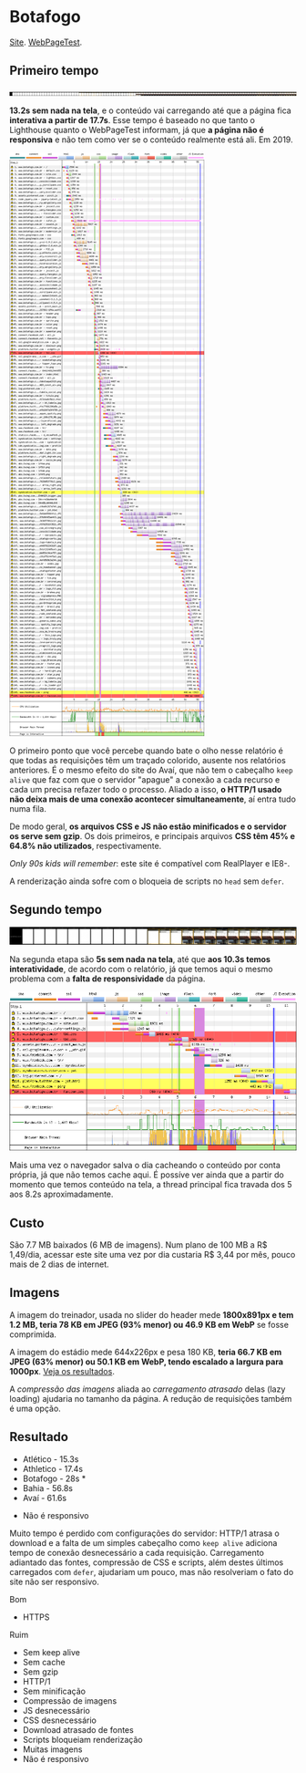 # Botafogo

[Site](https://www.botafogo.com.br/). [WebPageTest](https://www.webpagetest.org/result/190422_JD_1a258ae4286bec75f4d0f74ba1b14b15/).

## Primeiro tempo

![](imgs/filmstrip-first-view-run-1.png)

**13.2s sem nada na tela**, e o conteúdo vai carregando até que a página fica **interativa a partir de 17.7s**. Esse tempo é baseado no que tanto o Lighthouse quanto o WebPageTest informam, já que **a página não é responsiva** e não tem como ver se o conteúdo realmente está ali. Em 2019.

![](imgs/first-view-run-1.png)

O primeiro ponto que você percebe quando bate o olho nesse relatório é que todas as requisições têm um traçado colorido, ausente nos relatórios anteriores. É o mesmo efeito do site do Avaí, que não tem o cabeçalho `keep alive` que faz com que o servidor "apague" a conexão a cada recurso e cada um precisa refazer todo o processo. Aliado a isso, **o HTTP/1 usado não deixa mais de uma conexão acontecer simultaneamente**, aí entra tudo numa fila.

De modo geral, **os arquivos CSS e JS não estão minificados e o servidor os serve sem gzip**. Os dois primeiros, e principais arquivos **CSS têm 45% e 64.8% não utilizados**, respectivamente.

*Only 90s kids will remember*: este site é compatível com RealPlayer e IE8-.

A renderização ainda sofre com o bloqueia de scripts no `head` sem `defer`.

## Segundo tempo

![](imgs/filmstrip-second-view-run-1.png)

Na segunda etapa são **5s sem nada na tela**, até que **aos 10.3s temos interatividade**, de acordo com o relatório, já que temos aqui o mesmo problema com a **falta de responsividade** da página.

![](imgs/second-view-run-1.png)

Mais uma vez o navegador salva o dia cacheando o conteúdo por conta própria, já que não temos cache aqui. É possíve ver ainda que a partir do momento que temos conteúdo na tela, a thread principal fica travada dos 5 aos 8.2s aproximadamente.

## Custo

São 7.7 MB baixados (6 MB de imagens). Num plano de 100 MB a R$ 1,49/dia, acessar este site uma vez por dia custaria R$ 3,44 por mês, pouco mais de 2 dias de internet.

## Imagens

A imagem do treinador, usada no slider do header mede **1800x891px e tem 1.2 MB, teria 78 KB em JPEG (93% menor) ou 46.9 KB em WebP** se fosse comprimida.

A imagem do estádio mede 644x226px e pesa 180 KB, **teria 66.7 KB em JPEG (63% menor) ou 50.1 KB em WebP, tendo escalado a largura para 1000px**. [Veja os resultados](imgs/squoosh).

A *compressão das imagens* aliada ao *carregamento atrasado* delas (lazy loading) ajudaria no tamanho da página. A redução de requisições também é uma opção.

## Resultado

- Atlético - 15.3s
- Athletico - 17.4s
- Botafogo - 28s *
- Bahia - 56.8s
- Avaí - 61.6s

* Não é responsivo

Muito tempo é perdido com configurações do servidor: HTTP/1 atrasa o download e a falta de um simples cabeçalho como `keep alive` adiciona tempo de conexão desnecessário a cada requisição. Carregamento adiantado das fontes, compressão de CSS e scripts, além destes últimos carregados com `defer`, ajudariam um pouco, mas não resolveriam o fato do site não ser responsivo.

Bom
- HTTPS

Ruim
- Sem keep alive
- Sem cache
- Sem gzip
- HTTP/1
- Sem minificação
- Compressão de imagens
- JS desnecessário
- CSS desnecessário
- Download atrasado de fontes
- Scripts bloqueiam renderização
- Muitas imagens
- Não é responsivo